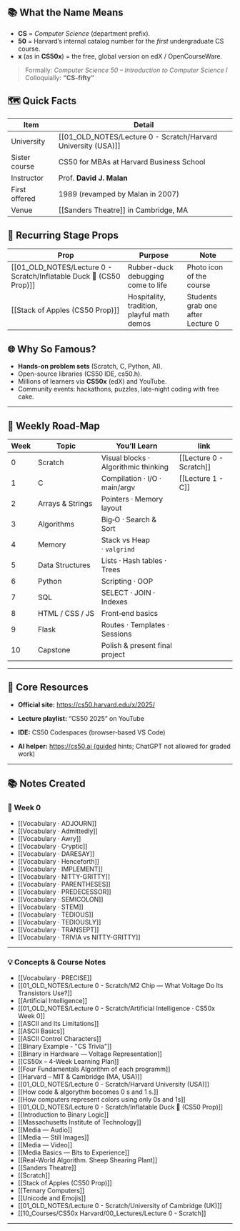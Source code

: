 ## 📚 What the Name Means  
- **CS** = *Computer Science* (department prefix).  
- **50** = Harvard’s internal catalog number for the *first* undergraduate CS course.  
- **x** (as in **CS50x**) = the free, global version on edX / OpenCourseWare.

> Formally: *Computer Science 50 – Introduction to Computer Science I*  
> Colloquially: **“CS-fifty”**

## 🗺 Quick Facts  

| Item | Detail |
|------|--------|
| University | [[01_OLD_NOTES/Lecture 0 - Scratch/Harvard University (USA)]] |
| Sister course | CS50 for MBAs at Harvard Business School |
| Instructor | Prof. **David J. Malan** |
| First offered | 1989 (revamped by Malan in 2007) |
| Venue | [[Sanders Theatre]] in Cambridge, MA |

## 🎉 Recurring Stage Props  

| Prop                               | Purpose                                    | Note                              |
| ---------------------------------- | ------------------------------------------ | --------------------------------- |
| [[01_OLD_NOTES/Lecture 0 - Scratch/Inflatable Duck 🦆 (CS50 Prop)]] | Rubber-duck debugging come to life         | Photo icon of the course          |
| [[Stack of Apples (CS50 Prop)]] | Hospitality, tradition, playful math demos | Students grab one after Lecture 0 |

## 🌐 Why So Famous?  
- **Hands-on problem sets** (Scratch, C, Python, AI).  
- Open-source libraries (CS50 IDE, cs50.h).  
- Millions of learners via **CS50x** (edX) and YouTube.  
- Community events: hackathons, puzzles, late-night coding with free cake.

---
## 📆 Weekly Road‑Map

| Week | Topic            | You’ll Learn                         | link                    |
| ---- | ---------------- | ------------------------------------ | ----------------------- |
| 0    | Scratch          | Visual blocks · Algorithmic thinking | [[Lecture 0 - Scratch]] |
| 1    | C                | Compilation · I/O · main/argv        | [[Lecture 1 - C]]       |
| 2    | Arrays & Strings | Pointers · Memory layout             |                         |
| 3    | Algorithms       | Big‑O · Search & Sort                |                         |
| 4    | Memory           | Stack vs Heap · `valgrind`           |                         |
| 5    | Data Structures  | Lists · Hash tables · Trees          |                         |
| 6    | Python           | Scripting · OOP                      |                         |
| 7    | SQL              | SELECT · JOIN · Indexes              |                         |
| 8    | HTML / CSS / JS  | Front‑end basics                     |                         |
| 9    | Flask            | Routes · Templates · Sessions        |                         |
| 10   | Capstone         | Polish & present final project       |                         |

---
## 🔗 Core Resources

- **Official site:** https://cs50.harvard.edu/x/2025/
    
- **Lecture playlist:** “CS50 2025” on YouTube
    
- **IDE:** CS50 Codespaces (browser‑based VS Code)
    
- **AI helper:** https://cs50.ai (guided hints; ChatGPT not allowed for graded work)



---

## 📚 Notes Created 

### 📖 Week 0
- [[Vocabulary · ADJOURN]]
- [[Vocabulary · Admittedly]]
- [[Vocabulary · Awry]]
- [[Vocabulary · Cryptic]]
- [[Vocabulary · DARESAY]]
- [[Vocabulary · Henceforth]]
- [[Vocabulary · IMPLEMENT]]
- [[Vocabulary · NITTY-GRITTY]]
- [[Vocabulary · PARENTHESES]]
- [[Vocabulary · PREDECESSOR]]
- [[Vocabulary · SEMICOLON]]
- [[Vocabulary · STEM]]
- [[Vocabulary · TEDIOUS]]
- [[Vocabulary · TEDIOUSLY]]
- [[Vocabulary · TRANSEPT]]
- [[Vocabulary · TRIVIA vs NITTY-GRITTY]]

---

### 💡 Concepts & Course Notes
- [[Vocabulary · PRECISE]]
- [[01_OLD_NOTES/Lecture 0 - Scratch/M2 Chip — What Voltage Do Its Transistors Use?]]
- [[Artificial Intelligence]]
- [[01_OLD_NOTES/Lecture 0 - Scratch/Artificial Intelligence · CS50x Week 0]]
- [[ASCII and Its Limitations]]
- [[ASCII Basics]]
- [[ASCII Control Characters]]
- [[Binary Example - "CS Trivia"]]
- [[Binary in Hardware — Voltage Representation]]
- [[CS50x – 4-Week Learning Plan]]
- [[Four Fundamentals Algorithm of each programm]]
- [[Harvard – MIT & Cambridge (MA, USA)]]
- [[01_OLD_NOTES/Lecture 0 - Scratch/Harvard University (USA)]]
- [[How code & algorythm becomes 0 s and 1 s.]]
- [[How computers represent colors using only 0s and 1s]]
- [[01_OLD_NOTES/Lecture 0 - Scratch/Inflatable Duck 🦆 (CS50 Prop)]]
- [[Introduction to Binary Logic]]
- [[Massachusetts Institute of Technology]]
- [[Media — Audio]]
- [[Media — Still Images]]
- [[Media — Video]]
- [[Media Basics — Bits to Experience]]
- [[Real-World Algorithm. Sheep Shearing Plant]]
- [[Sanders Theatre]]
- [[Scratch]]
- [[Stack of Apples (CS50 Prop)]]
- [[Ternary Computers]]
- [[Unicode and Emojis]]
- [[01_OLD_NOTES/Lecture 0 - Scratch/University of Cambridge (UK)]]
- [[10_Courses/CS50x Harvard/00_Lectures/Lecture 0 - Scratch]]

---
